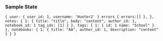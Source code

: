 ### Sample State

`{
  user: {
    user_id: 1,
    username: 'Hunter2'
  }
  errors {
    errors:[]
  },
  },
  notes: {
    1: {
      title: "title",
      body: "content",
      author_id: 1,
      notebook_id: 1
      tag_ids: [1]
    }
  },
  tags: {
    1: {
      id: 1
      name: "School"
    }
  },
  notebooks: {
    1: {
      title: "AA",
      author_id: 1,
      description: "content"
    }
  }
}`
